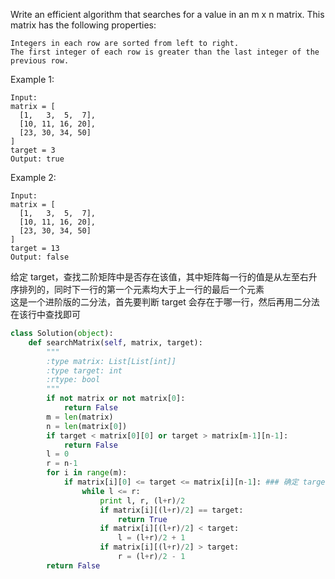 Write an efficient algorithm that searches for a value in an m x n matrix. This matrix has the following properties:

    Integers in each row are sorted from left to right.
    The first integer of each row is greater than the last integer of the previous row.

Example 1:
```
Input:
matrix = [
  [1,   3,  5,  7],
  [10, 11, 16, 20],
  [23, 30, 34, 50]
]
target = 3
Output: true
```
Example 2:
```
Input:
matrix = [
  [1,   3,  5,  7],
  [10, 11, 16, 20],
  [23, 30, 34, 50]
]
target = 13
Output: false
```
给定 target，查找二阶矩阵中是否存在该值，其中矩阵每一行的值是从左至右升序排列的，同时下一行的第一个元素均大于上一行的最后一个元素  
这是一个进阶版的二分法，首先要判断 target 会存在于哪一行，然后再用二分法在该行中查找即可
```python
class Solution(object):
    def searchMatrix(self, matrix, target):
        """
        :type matrix: List[List[int]]
        :type target: int
        :rtype: bool
        """
        if not matrix or not matrix[0]:
            return False
        m = len(matrix)
        n = len(matrix[0])
        if target < matrix[0][0] or target > matrix[m-1][n-1]:
            return False
        l = 0
        r = n-1
        for i in range(m):
            if matrix[i][0] <= target <= matrix[i][n-1]: ### 确定 target 所在行
                while l <= r:
                    print l, r, (l+r)/2
                    if matrix[i][(l+r)/2] == target:
                        return True
                    if matrix[i][(l+r)/2] < target:
                        l = (l+r)/2 + 1
                    if matrix[i][(l+r)/2] > target:
                        r = (l+r)/2 - 1
        return False
```
